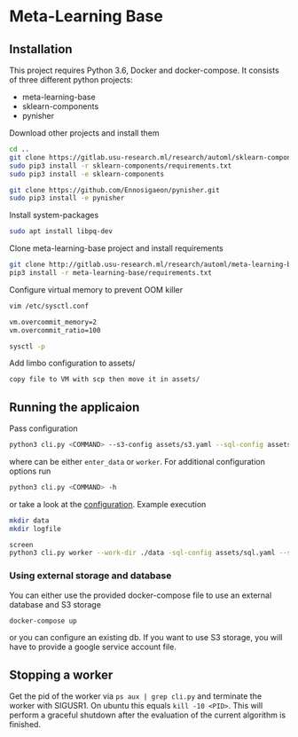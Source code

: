 # Meta-Learning Base

## Installation
This project requires Python 3.6, Docker and docker-compose. It consists of three different python projects:
- meta-learning-base
- sklearn-components
- pynisher

Download other projects and install them
```bash
cd ..
git clone https://gitlab.usu-research.ml/research/automl/sklearn-components.git
sudo pip3 install -r sklearn-components/requirements.txt
sudo pip3 install -e sklearn-components

git clone https://github.com/Ennosigaeon/pynisher.git
sudo pip3 install -e pynisher
```

Install system-packages
```bash
sudo apt install libpq-dev
```

Clone meta-learning-base project and install requirements
```bash
git clone http://gitlab.usu-research.ml/research/automl/meta-learning-base.git
pip3 install -r meta-learning-base/requirements.txt
```

Configure virtual memory to prevent OOM killer
```bash
vim /etc/sysctl.conf

vm.overcommit_memory=2
vm.overcommit_ratio=100

sysctl -p
```

Add limbo configuration to assets/
```bash
copy file to VM with scp then move it in assets/
```

## Running the applicaion

Pass configuration
```bash
python3 cli.py <COMMAND> --s3-config assets/s3.yaml --sql-config assets/sql.yaml
```
where <COMMAND> can be either `enter_data` or `worker`. For additional configuration options run
```bash
python3 cli.py <COMMAND> -h
```
or take a look at the [configuration](config.py). Example execution
```bash
mkdir data
mkdir logfile

screen
python3 cli.py worker --work-dir ./data -sql-config assets/sql.yaml --s3-config assets/s3.yaml --logfile ./logfiles/log`
```

### Using external storage and database
You can either use the provided docker-compose file to use an external database and S3 storage
```bash
docker-compose up
```
or you can configure an existing db. If you want to use S3 storage, you will have to provide a google service account
file.



## Stopping a worker

Get the pid of the worker via `ps aux | grep cli.py` and terminate the worker with SIGUSR1. On ubuntu this equals
`kill -10 <PID>`. This will perform a graceful shutdown after the evaluation of the current algorithm is finished.